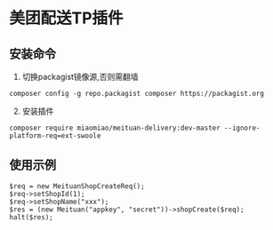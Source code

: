 # 美团配送TP插件

## 安装命令
1. 切换packagist镜像源,否则需翻墙
```
composer config -g repo.packagist composer https://packagist.org
```
2. 安装插件
```
composer require miaomiao/meituan-delivery:dev-master --ignore-platform-req=ext-swoole
```
## 使用示例
```
$req = new MeituanShopCreateReq();
$req->setShopId(1);
$req->setShopName("xxx");
$res = (new Meituan("appkey", "secret"))->shopCreate($req);
halt($res);
```
